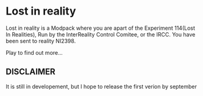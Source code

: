 # Lost in reality

Lost in reality is a Modpack where you are apart of the Experiment 114(Lost In Realities), Run by the InterReality Control Comitee, or the IRCC.
You have been sent to reality NI2398.

Play to find out more...

## DISCLAIMER
It is still in developement, but I hope to release the first verion by september

